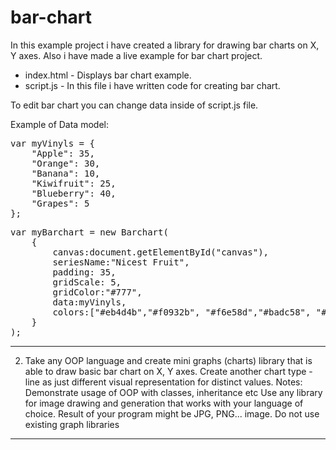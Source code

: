 # bar-chart

In this example project i have created a library for drawing bar charts on X, Y axes. 
Also i have made a live example for bar chart project.

- index.html - Displays bar chart example.
- script.js - In this file i have written code for creating bar chart. 

To edit bar chart you can change data inside of script.js file. 

Example of Data model:

<pre>
var myVinyls = {
    "Apple": 35,
    "Orange": 30,
    "Banana": 10,
    "Kiwifruit": 25,
    "Blueberry": 40,
    "Grapes": 5
};
</pre>

<pre>
var myBarchart = new Barchart(
    {
        canvas:document.getElementById("canvas"),
        seriesName:"Nicest Fruit",
        padding: 35,
        gridScale: 5,
        gridColor:"#777",
        data:myVinyls,
        colors:["#eb4d4b","#f0932b", "#f6e58d","#badc58", "#686de0", "#130f40"]
    }
);
</pre>


-----------------------

2. Take any OOP language and create mini graphs (charts) library that is able to draw basic bar chart on X, Y axes. Create another chart type - line as just different visual representation for distinct values. 
Notes:
Demonstrate usage of OOP with classes, inheritance etc
Use any library for image drawing and generation that works with your language of choice. Result of your program might be JPG, PNG... image. Do not use existing graph libraries 

-----------------
